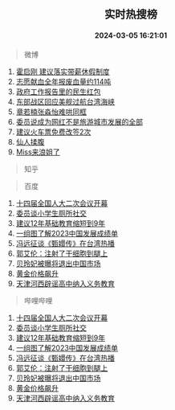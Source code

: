 <div align="center"><h2>实时热搜榜</h2><h4>2024-03-05 16:21:01</h4></div>

> 微博  

1. [霍启刚 建议落实带薪休假制度](https://s.weibo.com/weibo?q=%E9%9C%8D%E5%90%AF%E5%88%9A%20%E5%BB%BA%E8%AE%AE%E8%90%BD%E5%AE%9E%E5%B8%A6%E8%96%AA%E4%BC%91%E5%81%87%E5%88%B6%E5%BA%A6&t=31&band_rank=1&Refer=top)<br />
2. [志愿献血全年报废血量约114吨](https://s.weibo.com/weibo?q=%23%E5%BF%97%E6%84%BF%E7%8C%AE%E8%A1%80%E5%85%A8%E5%B9%B4%E6%8A%A5%E5%BA%9F%E8%A1%80%E9%87%8F%E7%BA%A6114%E5%90%A8%23&t=31&band_rank=2&Refer=top)<br />
3. [政府工作报告里的民生红包](https://s.weibo.com/weibo?q=%23%E6%94%BF%E5%BA%9C%E5%B7%A5%E4%BD%9C%E6%8A%A5%E5%91%8A%E9%87%8C%E7%9A%84%E6%B0%91%E7%94%9F%E7%BA%A2%E5%8C%85%23&t=31&band_rank=3&Refer=top)<br />
4. [东部战区回应美舰过航台湾海峡](https://s.weibo.com/weibo?q=%23%E4%B8%9C%E9%83%A8%E6%88%98%E5%8C%BA%E5%9B%9E%E5%BA%94%E7%BE%8E%E8%88%B0%E8%BF%87%E8%88%AA%E5%8F%B0%E6%B9%BE%E6%B5%B7%E5%B3%A1%23&t=31&band_rank=4&Refer=top)<br />
5. [章若楠张淼怡难哄同框](https://s.weibo.com/weibo?q=%23%E7%AB%A0%E8%8B%A5%E6%A5%A0%E5%BC%A0%E6%B7%BC%E6%80%A1%E9%9A%BE%E5%93%84%E5%90%8C%E6%A1%86%23&t=31&band_rank=5&Refer=top)<br />
6. [委员说成为网红不是旅游城市发展的全部](https://s.weibo.com/weibo?q=%23%E5%A7%94%E5%91%98%E8%AF%B4%E6%88%90%E4%B8%BA%E7%BD%91%E7%BA%A2%E4%B8%8D%E6%98%AF%E6%97%85%E6%B8%B8%E5%9F%8E%E5%B8%82%E5%8F%91%E5%B1%95%E7%9A%84%E5%85%A8%E9%83%A8%23&t=31&band_rank=6&Refer=top)<br />
7. [建议火车票免费改签2次](https://s.weibo.com/weibo?q=%23%E5%BB%BA%E8%AE%AE%E7%81%AB%E8%BD%A6%E7%A5%A8%E5%85%8D%E8%B4%B9%E6%94%B9%E7%AD%BE2%E6%AC%A1%23&t=31&band_rank=7&Refer=top)<br />
8. [仙人揉腹](https://s.weibo.com/weibo?q=%E4%BB%99%E4%BA%BA%E6%8F%89%E8%85%B9&t=31&band_rank=8&Refer=top)<br />
9. [Miss来浪姐了](https://s.weibo.com/weibo?q=%23Miss%E6%9D%A5%E6%B5%AA%E5%A7%90%E4%BA%86%23&t=31&band_rank=9&Refer=top)<br />

> 知乎  


> 百度  

1. [十四届全国人大二次会议开幕](https://www.baidu.com/s?wd=%E5%8D%81%E5%9B%9B%E5%B1%8A%E5%85%A8%E5%9B%BD%E4%BA%BA%E5%A4%A7%E4%BA%8C%E6%AC%A1%E4%BC%9A%E8%AE%AE%E5%BC%80%E5%B9%95&sa=fyb_news&rsv_dl=fyb_news)<br />
2. [委员谈小学生厕所社交](https://www.baidu.com/s?wd=%E5%A7%94%E5%91%98%E8%B0%88%E5%B0%8F%E5%AD%A6%E7%94%9F%E5%8E%95%E6%89%80%E7%A4%BE%E4%BA%A4&sa=fyb_news&rsv_dl=fyb_news)<br />
3. [建议12年基础教育缩短到9年](https://www.baidu.com/s?wd=%E5%BB%BA%E8%AE%AE12%E5%B9%B4%E5%9F%BA%E7%A1%80%E6%95%99%E8%82%B2%E7%BC%A9%E7%9F%AD%E5%88%B09%E5%B9%B4&sa=fyb_news&rsv_dl=fyb_news)<br />
4. [一组图了解2023中国发展成绩单](https://www.baidu.com/s?wd=%E4%B8%80%E7%BB%84%E5%9B%BE%E4%BA%86%E8%A7%A32023%E4%B8%AD%E5%9B%BD%E5%8F%91%E5%B1%95%E6%88%90%E7%BB%A9%E5%8D%95&sa=fyb_news&rsv_dl=fyb_news)<br />
5. [冯远征谈《甄嬛传》在台湾热播](https://www.baidu.com/s?wd=%E5%86%AF%E8%BF%9C%E5%BE%81%E8%B0%88%E3%80%8A%E7%94%84%E5%AC%9B%E4%BC%A0%E3%80%8B%E5%9C%A8%E5%8F%B0%E6%B9%BE%E7%83%AD%E6%92%AD&sa=fyb_news&rsv_dl=fyb_news)<br />
6. [郭艾伦：注射了干细胞到腿上](https://www.baidu.com/s?wd=%E9%83%AD%E8%89%BE%E4%BC%A6%EF%BC%9A%E6%B3%A8%E5%B0%84%E4%BA%86%E5%B9%B2%E7%BB%86%E8%83%9E%E5%88%B0%E8%85%BF%E4%B8%8A&sa=fyb_news&rsv_dl=fyb_news)<br />
7. [贝玲妃被曝将退出中国市场](https://www.baidu.com/s?wd=%E8%B4%9D%E7%8E%B2%E5%A6%83%E8%A2%AB%E6%9B%9D%E5%B0%86%E9%80%80%E5%87%BA%E4%B8%AD%E5%9B%BD%E5%B8%82%E5%9C%BA&sa=fyb_news&rsv_dl=fyb_news)<br />
8. [黄金价格飙升](https://www.baidu.com/s?wd=%E9%BB%84%E9%87%91%E4%BB%B7%E6%A0%BC%E9%A3%99%E5%8D%87&sa=fyb_news&rsv_dl=fyb_news)<br />
9. [天津河西辟谣高中纳入义务教育](https://www.baidu.com/s?wd=%E5%A4%A9%E6%B4%A5%E6%B2%B3%E8%A5%BF%E8%BE%9F%E8%B0%A3%E9%AB%98%E4%B8%AD%E7%BA%B3%E5%85%A5%E4%B9%89%E5%8A%A1%E6%95%99%E8%82%B2&sa=fyb_news&rsv_dl=fyb_news)<br />

> 哔哩哔哩  

1. [十四届全国人大二次会议开幕](https://www.baidu.com/s?wd=%E5%8D%81%E5%9B%9B%E5%B1%8A%E5%85%A8%E5%9B%BD%E4%BA%BA%E5%A4%A7%E4%BA%8C%E6%AC%A1%E4%BC%9A%E8%AE%AE%E5%BC%80%E5%B9%95&sa=fyb_news&rsv_dl=fyb_news)<br />
2. [委员谈小学生厕所社交](https://www.baidu.com/s?wd=%E5%A7%94%E5%91%98%E8%B0%88%E5%B0%8F%E5%AD%A6%E7%94%9F%E5%8E%95%E6%89%80%E7%A4%BE%E4%BA%A4&sa=fyb_news&rsv_dl=fyb_news)<br />
3. [建议12年基础教育缩短到9年](https://www.baidu.com/s?wd=%E5%BB%BA%E8%AE%AE12%E5%B9%B4%E5%9F%BA%E7%A1%80%E6%95%99%E8%82%B2%E7%BC%A9%E7%9F%AD%E5%88%B09%E5%B9%B4&sa=fyb_news&rsv_dl=fyb_news)<br />
4. [一组图了解2023中国发展成绩单](https://www.baidu.com/s?wd=%E4%B8%80%E7%BB%84%E5%9B%BE%E4%BA%86%E8%A7%A32023%E4%B8%AD%E5%9B%BD%E5%8F%91%E5%B1%95%E6%88%90%E7%BB%A9%E5%8D%95&sa=fyb_news&rsv_dl=fyb_news)<br />
5. [冯远征谈《甄嬛传》在台湾热播](https://www.baidu.com/s?wd=%E5%86%AF%E8%BF%9C%E5%BE%81%E8%B0%88%E3%80%8A%E7%94%84%E5%AC%9B%E4%BC%A0%E3%80%8B%E5%9C%A8%E5%8F%B0%E6%B9%BE%E7%83%AD%E6%92%AD&sa=fyb_news&rsv_dl=fyb_news)<br />
6. [郭艾伦：注射了干细胞到腿上](https://www.baidu.com/s?wd=%E9%83%AD%E8%89%BE%E4%BC%A6%EF%BC%9A%E6%B3%A8%E5%B0%84%E4%BA%86%E5%B9%B2%E7%BB%86%E8%83%9E%E5%88%B0%E8%85%BF%E4%B8%8A&sa=fyb_news&rsv_dl=fyb_news)<br />
7. [贝玲妃被曝将退出中国市场](https://www.baidu.com/s?wd=%E8%B4%9D%E7%8E%B2%E5%A6%83%E8%A2%AB%E6%9B%9D%E5%B0%86%E9%80%80%E5%87%BA%E4%B8%AD%E5%9B%BD%E5%B8%82%E5%9C%BA&sa=fyb_news&rsv_dl=fyb_news)<br />
8. [黄金价格飙升](https://www.baidu.com/s?wd=%E9%BB%84%E9%87%91%E4%BB%B7%E6%A0%BC%E9%A3%99%E5%8D%87&sa=fyb_news&rsv_dl=fyb_news)<br />
9. [天津河西辟谣高中纳入义务教育](https://www.baidu.com/s?wd=%E5%A4%A9%E6%B4%A5%E6%B2%B3%E8%A5%BF%E8%BE%9F%E8%B0%A3%E9%AB%98%E4%B8%AD%E7%BA%B3%E5%85%A5%E4%B9%89%E5%8A%A1%E6%95%99%E8%82%B2&sa=fyb_news&rsv_dl=fyb_news)<br />
